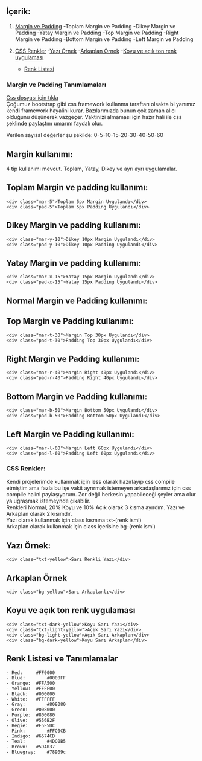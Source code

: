 ## **İçerik:**
1. [Margin ve Padding](https://github.com/Mtemizce/CssColors/blob/master/README.md#-margin-ve-padding-tan%C4%B1mlamalar%C4%B1-)
   -Toplam Margin ve Padding
   -Dikey Margin ve Padding
   -Yatay Margin ve Padding
   -Top Margin ve Padding
   -Right Margin ve Padding
   -Bottom Margin ve Padding
   -Left Margin ve Padding
   
2. [CSS Renkler](https://github.com/Mtemizce/CssColors/blob/master/README.md#css-renkler)
   -[Yazı Örnek](https://github.com/Mtemizce/CssColors/blob/master/README.md#yaz%C4%B1-%C3%96rnek)
   -[Arkaplan Örnek](https://github.com/Mtemizce/CssColors/blob/master/README.md#arkaplan-%C3%96rnek)
   -[Koyu ve açık ton renk uygulaması](https://github.com/Mtemizce/CssColors/blob/master/README.md#koyu-ve-a%C3%A7%C4%B1k-ton-renk-uygulamas%C4%B1)
   - [Renk Listesi](https://github.com/Mtemizce/CssColors/blob/master/README.md#renk-listesi-ve-tan%C4%B1mlamalar)
   

### **Margin ve Padding Tanımlamaları**
[Css dosyası için tıkla](docs/mar-pad.css)<br>
Çoğumuz bootstrap gibi css framework kullanma taraftarı olsakta bi yanımız kendi framework hayalini kurar. Bazılarımızda bunun çok zaman alıcı olduğunu düşünerek vazgeçer. Vaktinizi almaması için hazır hali ile css şeklinde paylaştım umarım faydalı olur.

Verilen sayısal değerler şu şekilde: 0-5-10-15-20-30-40-50-60

## **Margin kullanımı:**
 4 tip kullanımı mevcut. Toplam, Yatay, Dikey ve ayrı ayrı uygulamalar.<br>
## **Toplam Margin ve padding kullanımı:**
 ```
 <div class="mar-5">Toplam 5px Margin Uygulandı</div>
 <div class="pad-5">Toplam 5px Padding Uygulandı</div>
```

## **Dikey Margin ve padding kullanımı:**
 ```
 <div class="mar-y-10">Dikey 10px Margin Uygulandı</div>
 <div class="pad-y-10">Dikey 10px Padding Uygulandı</div>
```

## **Yatay Margin ve padding kullanımı:**
 ```
 <div class="mar-x-15">Yatay 15px Margin Uygulandı</div>
 <div class="pad-x-15">Yatay 15px Padding Uygulandı</div>
```

## **Normal Margin ve Padding kullanımı:**
## **Top Margin ve Padding kullanımı:**
 ```
 <div class="mar-t-30">Margin Top 30px Uygulandı</div>
 <div class="pad-t-30">Padding Top 30px Uygulandı</div>
```
## **Right Margin ve Padding kullanımı:**
 ```
 <div class="mar-r-40">Margin Right 40px Uygulandı</div>
 <div class="pad-r-40">Padding Right 40px Uygulandı</div>
```
## **Bottom Margin ve Padding kullanımı:**
 ```
 <div class="mar-b-50">Margin Bottom 50px Uygulandı</div>
 <div class="pad-b-50">Padding Bottom 50px Uygulandı</div>
```
## **Left Margin ve Padding kullanımı:**
 ```
 <div class="mar-l-60">Margin Left 60px Uygulandı</div>
 <div class="pad-l-60">Padding Left 60px Uygulandı</div>
```

### **CSS Renkler:**
Kendi projelerimde kullanmak için less olarak hazırlayıp css compile etmiştim ama fazla bu işe vakit ayrırmak istemeyen arkadaşlarımız için css compile halini paylaşıyorum. Zor değil herkesin yapabileceği şeyler ama olur ya uğraşmak istemeynde çıkabilir.<br>
Renkleri Normal, 20% Koyu ve 10% Açık olarak 3 kısma ayırdım. Yazı ve Arkaplan olarak 2 kısımdır.<br>
Yazı olarak kullanmak için class kısmına txt-(renk ismi)<br>
Arkaplan olarak kullanmak için class içerisine bg-(renk ismi)<br> 

## **Yazı Örnek:**
```
<div class="txt-yellow">Sarı Renkli Yazı</div>
```

## **Arkaplan Örnek**
```
<div class="bg-yellow">Sarı Arkaplanlı</div>
```

## **Koyu ve açık ton renk uygulaması**
```
<div class="txt-dark-yellow">Koyu Sarı Yazı</div>
<div class="txt-light-yellow">Açık Sarı Yazı</div>
<div class="bg-light-yellow">Açık Sarı Arkaplan</div>
<div class="bg-dark-yellow">Koyu Sarı Arkaplan</div>
```

## **Renk Listesi ve Tanımlamalar**
 ```
 - Red:		#FF0000
 - Blue:		#0000FF
 - Orange:	#FFA500
 - Yellow:	#FFFF00
 - Black:	#000000
 - White:	#FFFFFF
 - Gray:		#808080
 - Green:	#008000
 - Purple:	#800080
 - Olive:	#556B2F
 - Begie:	#F5F5DC
 - Pink:		#FFC0CB
 - Indigo:	#6574CD
 - Teal:		#4DC0B5
 - Brown:	#5D4037
 - Bluegray:	#78909c
```
